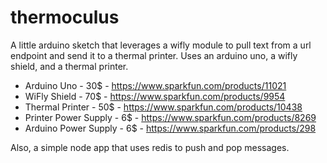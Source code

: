 thermoculus
===========

A little arduino sketch that leverages a wifly module to pull text from a url endpoint and send it to a thermal printer.
Uses an arduino uno, a wifly shield, and a thermal printer.

* Arduino Uno - 30$ - https://www.sparkfun.com/products/11021
* WiFly Shield - 70$ - https://www.sparkfun.com/products/9954 
* Thermal Printer - 50$ - https://www.sparkfun.com/products/10438
* Printer Power Supply - 6$ - https://www.sparkfun.com/products/8269
* Arduino Power Supply - 6$ - https://www.sparkfun.com/products/298


Also, a simple node app that uses redis to push and pop messages.
